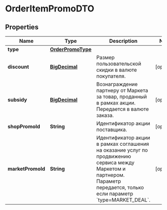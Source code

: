 

# OrderItemPromoDTO

## Properties

Name | Type | Description | Notes
------------ | ------------- | ------------- | -------------
**type** | [**OrderPromoType**](OrderPromoType.md) |  | 
**discount** | [**BigDecimal**](BigDecimal.md) | Размер пользовательской скидки в валюте покупателя.  |  [optional]
**subsidy** | [**BigDecimal**](BigDecimal.md) | Вознаграждение партнеру от Маркета за товар, проданный в рамках акции.  Передается в валюте заказа.  |  [optional]
**shopPromoId** | **String** | Идентификатор акции поставщика.  |  [optional]
**marketPromoId** | **String** | Идентификатор акции в рамках соглашения на оказание услуг по продвижению сервиса между Маркетом и партнером.  Параметр передается, только если параметр &#x60;type&#x3D;MARKET_DEAL&#x60;.  |  [optional]




